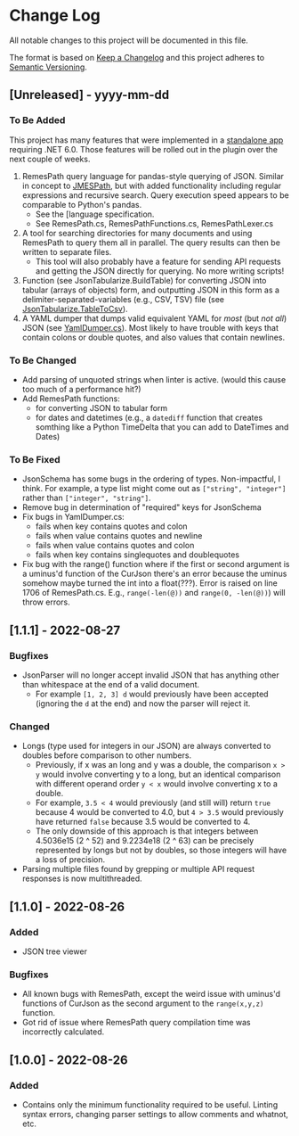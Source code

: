 # Change Log
All notable changes to this project will be documented in this file.
 
The format is based on [Keep a Changelog](http://keepachangelog.com/)
and this project adheres to [Semantic Versioning](http://semver.org/).
 
## [Unreleased] - yyyy-mm-dd
 
### To Be Added

This project has many features that were implemented in a [standalone app](https://github.com/molsonkiko/JSON-Tools) requiring .NET 6.0. Those features will be rolled out in the plugin over the next couple of weeks.

1. RemesPath query language for pandas-style querying of JSON. Similar in concept to [JMESPath](https://jmespath.org/), but with added functionality including regular expressions and recursive search. Query execution speed appears to be comparable to Python's pandas.
    * See the [language specification.
    * See RemesPath.cs, RemesPathFunctions.cs, RemesPathLexer.cs
2. A tool for searching directories for many documents and using RemesPath to query them all in parallel. The query results can then be written to separate files.
    * This tool will also probably have a feature for sending API requests and getting the JSON directly for querying. No more writing scripts!
3. Function (see JsonTabularize.BuildTable) for converting JSON into tabular (arrays of objects) form, and outputting JSON in this form as a delimiter-separated-variables (e.g., CSV, TSV) file 
(see [JsonTabularize.TableToCsv](/JsonToolsNppPlugin/JSONTools/JsonTabularize.cs)).
4. A YAML dumper that dumps valid equivalent YAML for *most* (but *not all*) JSON (see [YamlDumper.cs](/JsonToolsNppPlugin/JSONTools/YamlDumper.cs)). Most likely to have trouble with keys that contain colons or double quotes, and also values that contain newlines.
 
### To Be Changed

- Add parsing of unquoted strings when linter is active.
	(would this cause too much of a performance hit?)
- Add RemesPath functions:
	- for converting JSON to tabular form
	- for dates and datetimes (e.g., a `datediff` function that creates
	somthing like a Python TimeDelta that you can add to DateTimes and Dates)
 
### To Be Fixed

- JsonSchema has some bugs in the ordering of types. Non-impactful, I think. For example, a type list might come out as `["string", "integer"]` rather than `["integer", "string"]`.
- Remove bug in determination of "required" keys for JsonSchema
- Fix bugs in YamlDumper.cs:
	- fails when key contains quotes and colon
	- fails when value contains quotes and newline
	- fails when value contains quotes and colon
	- fails when key contains singlequotes and doublequotes
- Fix bug with the range() function where if the first or second argument is a uminus'd function of the CurJson there's an error because the uminus somehow maybe turned the int into a float(???). Error is raised on line 1706 of RemesPath.cs. E.g., `range(-len(@))` and `range(0, -len(@))`) will throw errors.


## [1.1.1] - 2022-08-27

### Bugfixes

- JsonParser will no longer accept invalid JSON that has anything other than whitespace at the end of a valid document.
	- For example `[1, 2, 3] d` would previously have been accepted (ignoring the `d` at the end) and now the parser will reject it.

### Changed

- Longs (type used for integers in our JSON) are always converted to doubles before comparison to other numbers.
	- Previously, if x was an long and y was a double, the comparison `x > y` would involve converting y to a long, but an identical comparison with different operand order `y < x` would involve converting x to a double.
	- For example, `3.5 < 4` would previously (and still will) return `true` because 4 would be converted to 4.0, but `4 > 3.5` would previously have returned `false` because 3.5 would be converted to 4.
	- The only downside of this approach is that integers between 4.5036e15 (2 ^ 52) and 9.2234e18 (2 ^ 63)
		can be precisely represented by longs but not by doubles, so those integers will have a loss of precision.
- Parsing multiple files found by grepping or multiple API request responses is now multithreaded.

## [1.1.0] - 2022-08-26

### Added

- JSON tree viewer

### Bugfixes

- All known bugs with RemesPath, except the weird issue with uminus'd functions of CurJson as the second argument to the `range(x,y,z)` function.
- Got rid of issue where RemesPath query compilation time was incorrectly calculated.


## [1.0.0] - 2022-08-26

### Added

- Contains only the minimum functionality required to be useful. Linting syntax errors, changing parser settings to allow comments and whatnot, etc.